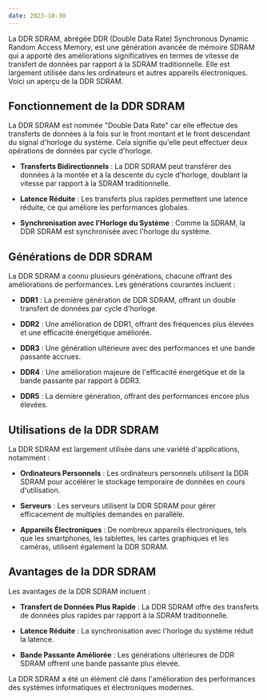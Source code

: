 ```yaml
---
date: 2023-10-30
---
```


La DDR SDRAM, abrégée DDR (Double Data Rate) Synchronous Dynamic Random Access Memory, est une génération avancée de mémoire SDRAM qui a apporté des améliorations significatives en termes de vitesse de transfert de données par rapport à la SDRAM traditionnelle. Elle est largement utilisée dans les ordinateurs et autres appareils électroniques. Voici un aperçu de la DDR SDRAM.

## Fonctionnement de la DDR SDRAM

La DDR SDRAM est nommée "Double Data Rate" car elle effectue des transferts de données à la fois sur le front montant et le front descendant du signal d'horloge du système. Cela signifie qu'elle peut effectuer deux opérations de données par cycle d'horloge.

- **Transferts Bidirectionnels** : La DDR SDRAM peut transférer des données à la montée et à la descente du cycle d'horloge, doublant la vitesse par rapport à la SDRAM traditionnelle.

- **Latence Réduite** : Les transferts plus rapides permettent une latence réduite, ce qui améliore les performances globales.

- **Synchronisation avec l'Horloge du Système** : Comme la SDRAM, la DDR SDRAM est synchronisée avec l'horloge du système.

## Générations de DDR SDRAM

La DDR SDRAM a connu plusieurs générations, chacune offrant des améliorations de performances. Les générations courantes incluent :

- **DDR1** : La première génération de DDR SDRAM, offrant un double transfert de données par cycle d'horloge.

- **DDR2** : Une amélioration de DDR1, offrant des fréquences plus élevées et une efficacité énergétique améliorée.

- **DDR3** : Une génération ultérieure avec des performances et une bande passante accrues.

- **DDR4** : Une amélioration majeure de l'efficacité énergétique et de la bande passante par rapport à DDR3.

- **DDR5** : La dernière génération, offrant des performances encore plus élevées.

## Utilisations de la DDR SDRAM

La DDR SDRAM est largement utilisée dans une variété d'applications, notamment :

- **Ordinateurs Personnels** : Les ordinateurs personnels utilisent la DDR SDRAM pour accélérer le stockage temporaire de données en cours d'utilisation.

- **Serveurs** : Les serveurs utilisent la DDR SDRAM pour gérer efficacement de multiples demandes en parallèle.

- **Appareils Électroniques** : De nombreux appareils électroniques, tels que les smartphones, les tablettes, les cartes graphiques et les caméras, utilisent également la DDR SDRAM.

## Avantages de la DDR SDRAM

Les avantages de la DDR SDRAM incluent :

- **Transfert de Données Plus Rapide** : La DDR SDRAM offre des transferts de données plus rapides par rapport à la SDRAM traditionnelle.

- **Latence Réduite** : La synchronisation avec l'horloge du système réduit la latence.

- **Bande Passante Améliorée** : Les générations ultérieures de DDR SDRAM offrent une bande passante plus élevée.

La DDR SDRAM a été un élément clé dans l'amélioration des performances des systèmes informatiques et électroniques modernes.

